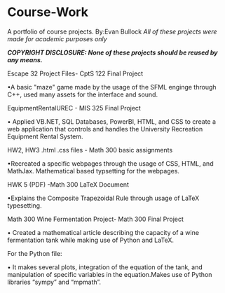 # Course-Work
A portfolio of course projects.
By:Evan Bullock
*All of these projects were made for academic purposes only*


***COPYRIGHT DISCLOSURE: None of these projects should be reused by any means.***





Escape 32 Project Files- CptS 122 Final Project

  •A basic "maze" game made by the usage of the SFML enginge through C++, used many assets for the interface and sound.

EquipmentRentalUREC - MIS 325 Final Project

  • Applied VB.NET, SQL Databases, PowerBI, HTML, and CSS to create a web application that controls and handles the University Recreation Equipment Rental System.

HW2, HW3 .html .css files - Math 300 basic assignments

  •Recreated a specific webpages through the usage of CSS, HTML, and MathJax. Mathematical based typsetting for the webpages.

HWK 5 (PDF) -Math 300 LaTeX Document 

  •Explains the Composite Trapezoidal Rule through usage of LaTeX typesetting.

Math 300 Wine Fermentation Project- Math 300 Final Project

  •	Created a mathematical article describing the capacity of a wine fermentation tank while making use of Python and LaTeX.

  For the Python file:
  
  • It makes several plots, integration of the equation of the tank, and manipulation of specific variables in the equation.Makes use of Python libraries “sympy” and “mpmath”.

